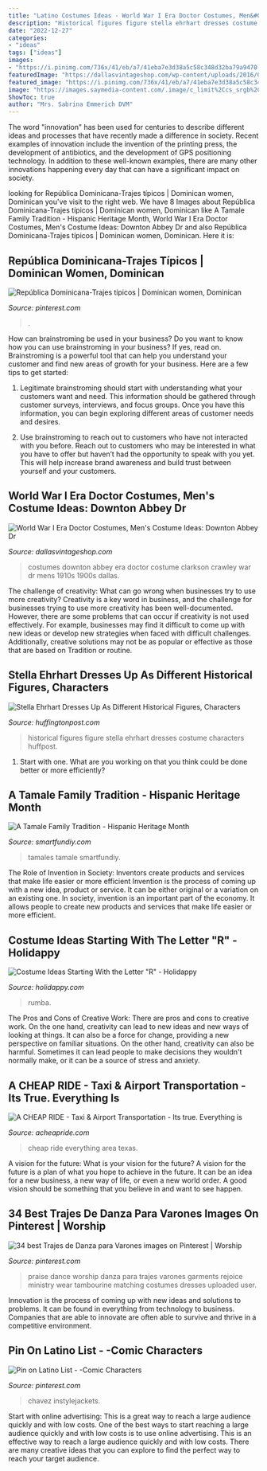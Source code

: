```yaml
---
title: "Latino Costumes Ideas - World War I Era Doctor Costumes, Men&#039;s Costume Ideas: Downton Abbey Dr"
description: "Historical figures figure stella ehrhart dresses costume characters huffpost"
date: "2022-12-27"
categories:
- "ideas"
tags: ["ideas"]
images:
- "https://i.pinimg.com/736x/41/eb/a7/41eba7e3d38a5c58c348d32ba79a9470.jpg"
featuredImage: "https://dallasvintageshop.com/wp-content/uploads/2016/02/IMG_5246.jpg"
featured_image: "https://i.pinimg.com/736x/41/eb/a7/41eba7e3d38a5c58c348d32ba79a9470.jpg"
image: "https://images.saymedia-content.com/.image/c_limit%2Ccs_srgb%2Cfl_progressive%2Cq_auto:eco%2Cw_700/MTc1MDA5MzYwMDE0MjIzMzI4/costumes-starting-with-the-letter-r.jpg"
ShowToc: true
author: "Mrs. Sabrina Emmerich DVM"
---
```



The word "innovation" has been used for centuries to describe different ideas and processes that have recently made a difference in society. Recent examples of innovation include the invention of the printing press, the development of antibiotics, and the development of GPS positioning technology. In addition to these well-known examples, there are many other innovations happening every day that can have a significant impact on society.

	

		
looking for República Dominicana-Trajes típicos | Dominican women, Dominican you've visit to the right web. We have 8 Images about República Dominicana-Trajes típicos | Dominican women, Dominican like A Tamale Family Tradition - Hispanic Heritage Month, World War I Era Doctor Costumes, Men&#039;s Costume Ideas: Downton Abbey Dr and also República Dominicana-Trajes típicos | Dominican women, Dominican. Here it is:
		
    
## República Dominicana-Trajes Típicos | Dominican Women, Dominican

<img loading=lazy src="https://i.pinimg.com/736x/03/b2/ea/03b2ea0aaf48ea4f930ef5a3a54b37fa.jpg" onerror="this.onerror=null;this.src='https://tse1.mm.bing.net/th?id=OIP.0GJR0SK-22UIHfRqotRnewHaE8&amp;pid=15.1';" alt="República Dominicana-Trajes típicos | Dominican women, Dominican">

_Source: pinterest.com_

>. 

	

How can brainstroming be used in your business?
Do you want to know how you can use brainstroming in your business? If yes, read on. Brainstroming is a powerful tool that can help you understand your customer and find new areas of growth for your business. Here are a few tips to get started:
1. Legitimate brainstroming should start with understanding what your customers want and need. This information should be gathered through customer surveys, interviews, and focus groups. Once you have this information, you can begin exploring different areas of customer needs and desires.

2. Use brainstroming to reach out to customers who have not interacted with you before. Reach out to customers who may be interested in what you have to offer but haven’t had the opportunity to speak with you yet. This will help increase brand awareness and build trust between yourself and your customers.


    
## World War I Era Doctor Costumes, Men&#039;s Costume Ideas: Downton Abbey Dr

<img loading=lazy src="https://dallasvintageshop.com/wp-content/uploads/2016/02/IMG_5246.jpg" onerror="this.onerror=null;this.src='https://tse2.mm.bing.net/th?id=OIP.W2Dlts6Smnyls8E1a0sduQAAAA&amp;pid=15.1';" alt="World War I Era Doctor Costumes, Men&#039;s Costume Ideas: Downton Abbey Dr">

_Source: dallasvintageshop.com_

>costumes downton abbey era doctor costume clarkson crawley war dr mens 1910s 1900s dallas. 

	

The challenge of creativity: What can go wrong when businesses try to use more creativity?
Creativity is a key word in business, and the challenge for businesses trying to use more creativity has been well-documented. However, there are some problems that can occur if creativity is not used effectively. For example, businesses may find it difficult to come up with new ideas or develop new strategies when faced with difficult challenges. Additionally, creative solutions may not be as popular or effective as those that are based on Tradition or routine.

    
## Stella Ehrhart Dresses Up As Different Historical Figures, Characters

<img loading=lazy src="http://i.huffpost.com/gen/820568/images/o-STELLA-EHRHART-DRESSES-UP-HISTORICAL-FIGURES-facebook.jpg" onerror="this.onerror=null;this.src='https://tse4.mm.bing.net/th?id=OIP.ONotMmos-M5jCSpyygNivgHaJ4&amp;pid=15.1';" alt="Stella Ehrhart Dresses Up As Different Historical Figures, Characters">

_Source: huffingtonpost.com_

>historical figures figure stella ehrhart dresses costume characters huffpost. 

	

1. Start with one. What are you working on that you think could be done better or more efficiently?

    
## A Tamale Family Tradition - Hispanic Heritage Month

<img loading=lazy src="https://www.smartfundiy.com/wp-content/uploads/2016/10/Hispanic-Heritage-Month-JCPenney-Family-Traditions-jenniferppriest.jpg" onerror="this.onerror=null;this.src='https://tse2.mm.bing.net/th?id=OIP.Y4_aLVw1WsqahDQBZv-TDQHaFU&amp;pid=15.1';" alt="A Tamale Family Tradition - Hispanic Heritage Month">

_Source: smartfundiy.com_

>tamales tamale smartfundiy. 

	

The Role of Invention in Society: Inventors create products and services that make life easier or more efficient
Invention is the process of coming up with a new idea, product or service. It can be either original or a variation on an existing one. In society, invention is an important part of the economy. It allows people to create new products and services that make life easier or more efficient.

    
## Costume Ideas Starting With The Letter &quot;R&quot; - Holidappy

<img loading=lazy src="https://images.saymedia-content.com/.image/c_limit%2Ccs_srgb%2Cfl_progressive%2Cq_auto:eco%2Cw_700/MTc1MDA5MzYwMDE0MjIzMzI4/costumes-starting-with-the-letter-r.jpg" onerror="this.onerror=null;this.src='https://tse4.mm.bing.net/th?id=OIP.N_01O3BcaghpLH_CSTmXzQHaOf&amp;pid=15.1';" alt="Costume Ideas Starting With the Letter &quot;R&quot; - Holidappy">

_Source: holidappy.com_

>rumba. 

	

The Pros and Cons of Creative Work:
There are pros and cons to creative work. On the one hand, creativity can lead to new ideas and new ways of looking at things. It can also be a force for change, providing a new perspective on familiar situations. On the other hand, creativity can also be harmful. Sometimes it can lead people to make decisions they wouldn't normally make, or it can be a source of stress and anxiety.

    
## A CHEAP RIDE - Taxi &amp; Airport Transportation - Its True. Everything Is

<img loading=lazy src="https://acheapride.com/yahoo_site_admin/assets/images/A_Cheap_Ride_-_ACR_Texas_Logo_as_Jpeg.364231000.jpg" onerror="this.onerror=null;this.src='https://tse4.mm.bing.net/th?id=OIP.N4fajJByqbSMdiVQ_Tj7VQAAAA&amp;pid=15.1';" alt="A CHEAP RIDE - Taxi &amp; Airport Transportation - Its true. Everything is">

_Source: acheapride.com_

>cheap ride everything area texas. 

	

A vision for the future: What is your vision for the future?
A vision for the future is a plan of what you hope to achieve in the future. It can be an idea for a new business, a new way of life, or even a new world order. A good vision should be something that you believe in and want to see happen.

    
## 34 Best Trajes De Danza Para Varones Images On Pinterest | Worship

<img loading=lazy src="https://i.pinimg.com/736x/f7/48/7c/f7487c0818a779337d021a3c200b247b--worship-dance-praise-dance.jpg" onerror="this.onerror=null;this.src='https://tse1.mm.bing.net/th?id=OIP.pBX2QrhGF7gzD-OnqPJY6AHaLG&amp;pid=15.1';" alt="34 best Trajes de Danza para Varones images on Pinterest | Worship">

_Source: pinterest.com_

>praise dance worship danza para trajes varones garments rejoice ministry wear tambourine matching costumes dresses uploaded user. 

	

Innovation is the process of coming up with new ideas and solutions to problems. It can be found in everything from technology to business. Companies that are able to innovate are often able to survive and thrive in a competitive environment.

    
## Pin On Latino List - -Comic Characters

<img loading=lazy src="https://i.pinimg.com/736x/41/eb/a7/41eba7e3d38a5c58c348d32ba79a9470.jpg" onerror="this.onerror=null;this.src='https://tse1.mm.bing.net/th?id=OIP.yWplXv9qIPLMSqYOVwqudAAAAA&amp;pid=15.1';" alt="Pin on Latino List - -Comic Characters">

_Source: pinterest.com_

>chavez instylejackets. 

	

Start with online advertising: This is a great way to reach a large audience quickly and with low costs.
One of the best ways to start reaching a large audience quickly and with low costs is to use online advertising. This is an effective way to reach a large audience quickly and with low costs. There are many creative ideas that you can explore to find the perfect way to reach your target audience.


